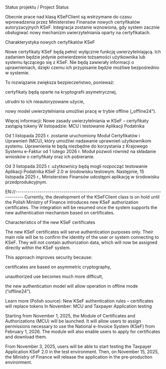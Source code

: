 Status projektu / Project Status


Obecnie prace nad klasą KSeFClient są wstrzymane do czasu wprowadzenia przez Ministerstwo Finansów nowych certyfikatów autoryzacyjnych KSeF.
Integracja zostanie wznowiona, gdy system zacznie obsługiwać nowy mechanizm uwierzytelniania oparty na certyfikatach.

Charakterystyka nowych certyfikatów KSeF

Nowe certyfikaty KSeF będą pełnić wyłącznie funkcję uwierzytelniającą.
Ich zadaniem będzie jedynie potwierdzenie tożsamości użytkownika lub systemu łączącego się z KSeF.
Nie będą zawierały informacji o uprawnieniach, dzięki czemu ich przypisanie będzie możliwe bezpośrednio w systemie.

To rozwiązanie zwiększa bezpieczeństwo, ponieważ:

certyfikaty będą oparte na kryptografii asymetrycznej,

utrudni to ich nieautoryzowane użycie,

nowy model uwierzytelniania umożliwi pracę w trybie offline („offline24”).

Więcej informacji:
Nowe zasady uwierzytelniania w KSeF – certyfikaty zastąpią tokeny
W listopadzie: MCU i testowanie Aplikacji Podatnika

Od 1 listopada 2025 r. zostanie uruchomiony Moduł Certyfikatów i Uprawnień (MCU), który umożliwi nadawanie uprawnień użytkownikom systemu.
Uprawnienia te będą niezbędne do korzystania z Krajowego Systemu e-Faktur od 1 lutego 2026 r.
Moduł pozwoli również na składanie wniosków o certyfikaty oraz ich pobieranie.

Od 3 listopada 2025 r. użytkownicy będą mogli rozpocząć testowanie Aplikacji Podatnika KSeF 2.0 w środowisku testowym.
Następnie, 15 listopada 2025 r., Ministerstwo Finansów udostępni aplikację w środowisku przedprodukcyjnym.

EN://----------------------------------------------------------------------------------
Currently, the development of the KSeFClient class is on hold until the Polish Ministry of Finance introduces new KSeF authorization certificates.
The integration will be resumed once the system supports the new authentication mechanism based on certificates.

 Characteristics of the new KSeF certificates

The new KSeF certificates will serve authentication purposes only.
Their main role will be to confirm the identity of the user or system connecting to KSeF.
They will not contain authorization data, which will now be assigned directly within the KSeF system.

This approach improves security because:

certificates are based on asymmetric cryptography,

unauthorized use becomes much more difficult,

the new authentication model will allow operation in offline mode (“offline24”).

 Learn more (Polish source):
 New KSeF authentication rules – certificates will replace tokens
In November: MCU and Taxpayer Application testing

Starting from November 1, 2025, the Module of Certificates and Authorizations (MCU) will be launched.
It will allow users to assign permissions necessary to use the National e-Invoice System (KSeF) from February 1, 2026.
The module will also enable users to apply for certificates and download them.

From November 3, 2025, users will be able to start testing the Taxpayer Application KSeF 2.0 in the test environment.
Then, on November 15, 2025, the Ministry of Finance will release the application in the pre-production environment.
